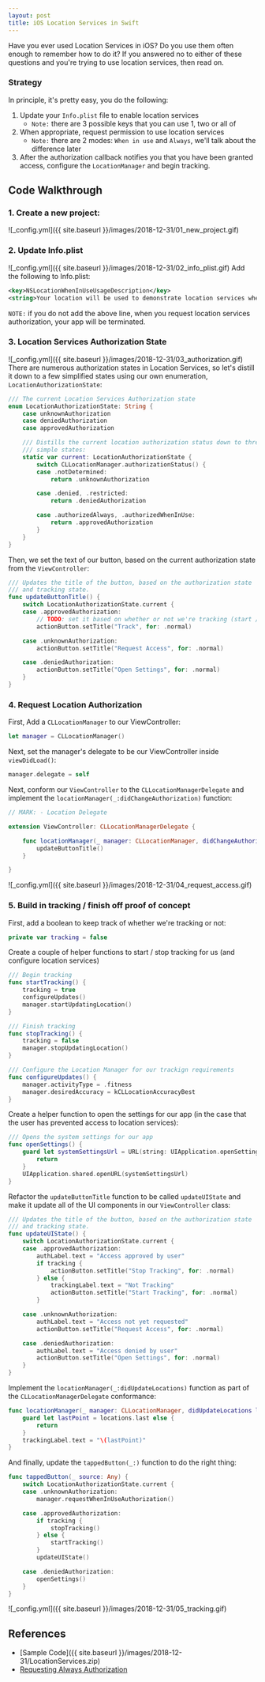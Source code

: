 ```yaml
---
layout: post
title: iOS Location Services in Swift
---
```


Have you ever used Location Services in iOS?  Do you use them often enough to remember how to do it?  If you answered no to either of these questions and you're trying to use location services, then read on.

### Strategy
In principle, it's pretty easy, you do the following:
1. Update your `Info.plist` file to enable location services
    - `Note:` there are 3 possible keys that you can use 1, two or all of
2. When appropriate, request permission to use location services
    - `Note:` there are 2 modes: `When in use` and `Always`, we'll talk about the difference later
3. After the authorization callback notifies you that you have been granted access, configure the `LocationManager` and begin tracking.



## Code Walkthrough

### 1. Create a new project:
![_config.yml]({{ site.baseurl }}/images/2018-12-31/01_new_project.gif)

### 2. Update Info.plist
![_config.yml]({{ site.baseurl }}/images/2018-12-31/02_info_plist.gif)
Add the following to Info.plist:

```xml
<key>NSLocationWhenInUseUsageDescription</key>
<string>Your location will be used to demonstrate location services when the application is in use.</string>
```
`NOTE:` if you do not add the above line, when you request location services authorization, your app will be terminated.

### 3. Location Services Authorization State
![_config.yml]({{ site.baseurl }}/images/2018-12-31/03_authorization.gif)
There are numerous authorization states in Location Services, so let's distill it down to a few simplified states using our own enumeration, `LocationAuthorizationState`:

```swift
/// The current Location Services Authorization state
enum LocationAuthorizationState: String {
    case unknownAuthorization
    case deniedAuthorization
    case approvedAuthorization

    /// Distills the current location authorization status down to three
    /// simple states:
    static var current: LocationAuthorizationState {
        switch CLLocationManager.authorizationStatus() {
        case .notDetermined:
            return .unknownAuthorization

        case .denied, .restricted:
            return .deniedAuthorization

        case .authorizedAlways, .authorizedWhenInUse:
            return .approvedAuthorization
        }
    }
}
```

Then, we set the text of our button, based on the current authorization state from the `ViewController`:
```swift
/// Updates the title of the button, based on the authorization state
/// and tracking state.
func updateButtonTitle() {
    switch LocationAuthorizationState.current {
    case .approvedAuthorization:
        // TODO: set it based on whether or not we're tracking (start / stop)
        actionButton.setTitle("Track", for: .normal)

    case .unknownAuthorization:
        actionButton.setTitle("Request Access", for: .normal)

    case .deniedAuthorization:
        actionButton.setTitle("Open Settings", for: .normal)
    }
}
```

### 4. Request Location Authorization
First, Add a `CLLocationManager` to our ViewController:
```swift
let manager = CLLocationManager()
```

Next, set the manager's delegate to be our ViewController inside `viewDidLoad()`:
```swift
manager.delegate = self
```

Next, conform our `ViewController` to the `CLLocationManagerDelegate` and implement the `locationManager(_:didChangeAuthorization)` function:

```swift
// MARK: - Location Delegate

extension ViewController: CLLocationManagerDelegate {

    func locationManager(_ manager: CLLocationManager, didChangeAuthorization status: CLAuthorizationStatus) {
        updateButtonTitle()
    }

}
```

![_config.yml]({{ site.baseurl }}/images/2018-12-31/04_request_access.gif)

### 5. Build in tracking / finish off proof of concept
First, add a boolean to keep track of whether we're tracking or not:
```swift
private var tracking = false
```

Create a couple of helper functions to start / stop tracking for us (and configure location services)
```swift
/// Begin tracking
func startTracking() {
    tracking = true
    configureUpdates()
    manager.startUpdatingLocation()
}

/// Finish tracking
func stopTracking() {
    tracking = false
    manager.stopUpdatingLocation()
}

/// Configure the Location Manager for our trackign requirements
func configureUpdates() {
    manager.activityType = .fitness
    manager.desiredAccuracy = kCLLocationAccuracyBest
}
```

Create a helper function to open the settings for our app (in the case that the user has prevented access to location services):
```swift
/// Opens the system settings for our app
func openSettings() {
    guard let systemSettingsUrl = URL(string: UIApplication.openSettingsURLString) else {
        return
    }
    UIApplication.shared.openURL(systemSettingsUrl)
}
```

Refactor the `updateButtonTitle` function to be called `updateUIState` and make it update all of the UI components in our `ViewController` class:
```swift
/// Updates the title of the button, based on the authorization state
/// and tracking state.
func updateUIState() {
    switch LocationAuthorizationState.current {
    case .approvedAuthorization:
        authLabel.text = "Access approved by user"
        if tracking {
            actionButton.setTitle("Stop Tracking", for: .normal)
        } else {
            trackingLabel.text = "Not Tracking"
            actionButton.setTitle("Start Tracking", for: .normal)
        }

    case .unknownAuthorization:
        authLabel.text = "Access not yet requested"
        actionButton.setTitle("Request Access", for: .normal)

    case .deniedAuthorization:
        authLabel.text = "Access denied by user"
        actionButton.setTitle("Open Settings", for: .normal)
    }
}
```

Implement the `locationManager(_:didUpdateLocations)` function as part of the `CLLocationManagerDelegate` conformance:

```swift
func locationManager(_ manager: CLLocationManager, didUpdateLocations locations: [CLLocation]) {
    guard let lastPoint = locations.last else {
        return
    }
    trackingLabel.text = "\(lastPoint)"
}
```

And finally, update the `tappedButton(_:)` function to do the right thing:
```swift
func tappedButton(_ source: Any) {
    switch LocationAuthorizationState.current {
    case .unknownAuthorization:
        manager.requestWhenInUseAuthorization()

    case .approvedAuthorization:
        if tracking {
            stopTracking()
        } else {
            startTracking()
        }
        updateUIState()

    case .deniedAuthorization:
        openSettings()
    }
}
```
![_config.yml]({{ site.baseurl }}/images/2018-12-31/05_tracking.gif)


## References
- [Sample Code]({{ site.baseurl }}/images/2018-12-31/LocationServices.zip)
- [Requesting Always Authorization](https://developer.apple.com/documentation/corelocation/choosing_the_authorization_level_for_location_services/requesting_always_authorization?language=swift)
